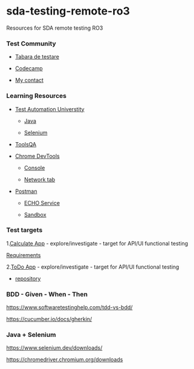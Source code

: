 # sda-testing-remote-ro3
Resources for SDA remote testing RO3


### Test Community

- [Tabara de testare](https://tabaradetestare.ro/)


- [Codecamp](https://codecamp.ro/)


- [My contact](https://www.linkedin.com/in/rusu-dan/)


### Learning Resources

- [Test Automation Universtity](https://testautomationu.applitools.com/)

    - [Java](https://testautomationu.applitools.com/java-programming-course/)
	
	- [Selenium](https://testautomationu.applitools.com/selenium-webdriver-tutorial-java/)

- [ToolsQA](https://www.toolsqa.com/)

- [Chrome DevTools](https://developers.google.com/web/tools/chrome-devtools)    

    - [Console](https://developers.google.com/web/tools/chrome-devtools/console)

    - [Network tab](https://developers.google.com/web/tools/chrome-devtools/network)


- [Postman](https://www.postman.com/downloads/)

   - [ECHO Service](https://docs.postman-echo.com/)

   - [Sandbox](https://learning.postman.com/docs/writing-scripts/script-references/postman-sandbox-api-reference/)
   

### Test targets

1.[Calculate App](http://qatools.ro/calculate/appApi.html) - explore/investigate - target for API/UI functional testing 

[Requirements](./calculate_app_requirements.md)


2.[ToDo App](https://go-gin-todo.herokuapp.com) - explore/investigate - target for API/UI functional testing

- [repository](https://github.com/danrusu/go-gin-todo)


### BDD - Given - When - Then

https://www.softwaretestinghelp.com/tdd-vs-bdd/

https://cucumber.io/docs/gherkin/


### Java + Selenium 

https://www.selenium.dev/downloads/

https://chromedriver.chromium.org/downloads
